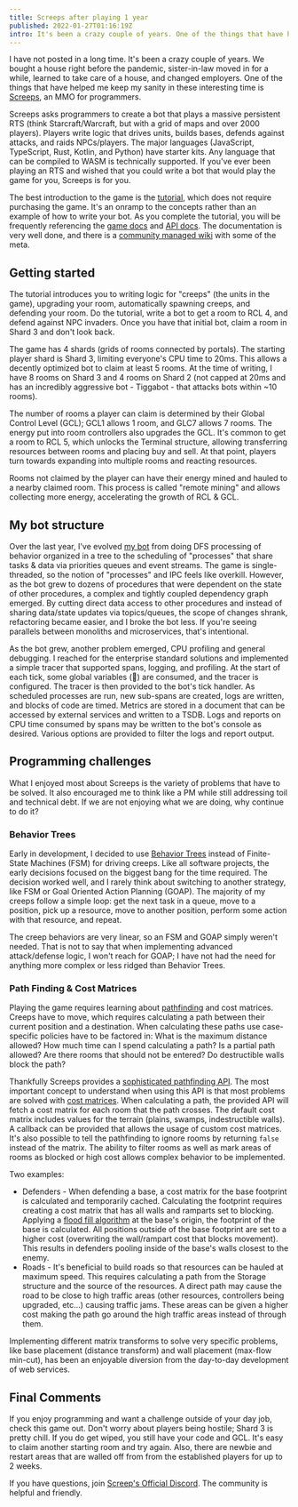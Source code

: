 ```yaml
---
title: Screeps after playing 1 year
published: 2022-01-27T01:16:19Z
intro: It's been a crazy couple of years. One of the things that have helped me keep my sanity is Screeps, an MMO for programmers.
---
```

I have not posted in a long time. It's been a crazy couple of years. We bought a house right before the pandemic, sister-in-law moved in for a while, learned to take care of a house, and changed employers. One of the things that have helped me keep my sanity in these interesting time is [Screeps](https://screeps.com/), an MMO for programmers.

Screeps asks programmers to create a bot that plays a massive persistent RTS (think Starcraft/Warcraft, but with a grid of maps and over 2000 players). Players write logic that drives units, builds bases, defends against attacks, and raids NPCs/players. The major languages (JavaScript, TypeScript, Rust, Kotlin, and Python) have starter kits. Any language that can be compiled to WASM is technically supported. If you've ever been playing an RTS and wished that you could write a bot that would play the game for you, Screeps is for you.

The best introduction to the game is the [tutorial](https://screeps.com/a/#!/sim/tutorial/1), which does not require purchasing the game. It's an onramp to the concepts rather than an example of how to write your bot. As you complete the tutorial, you will be frequently referencing the [game docs](https://docs.screeps.com/index.html) and [API docs](https://docs.screeps.com/api/). The documentation is very well done, and there is a [community managed wiki](https://wiki.screepspl.us/index.php/Getting_Started) with some of the meta.

## Getting started

The tutorial introduces you to writing logic for "creeps" (the units in the game), upgrading your room, automatically spawning creeps, and defending your room. Do the tutorial, write a bot to get a room to RCL 4, and defend against NPC invaders. Once you have that initial bot, claim a room in Shard 3 and don't look back.

The game has 4 shards (grids of rooms connected by portals). The starting player shard is Shard 3, limiting everyone's CPU time to 20ms. This allows a decently optimized bot to claim at least 5 rooms. At the time of writing, I have 8 rooms on Shard 3 and 4 rooms on Shard 2 (not capped at 20ms and has an incredibly aggressive bot - Tiggabot - that attacks bots within ~10 rooms).

The number of rooms a player can claim is determined by their Global Control Level (GCL); GCL1 allows 1 room, and GLC7 allows 7 rooms. The energy put into room controllers also upgrades the GCL. It's common to get a room to RCL 5, which unlocks the Terminal structure, allowing transferring resources between rooms and placing buy and sell. At that point, players turn towards expanding into multiple rooms and reacting resources.

Rooms not claimed by the player can have their energy mined and hauled to a nearby claimed room. This process is called "remote mining" and allows collecting more energy, accelerating the growth of RCL & GCL.

## My bot structure

Over the last year, I've evolved [my bot](https://github.com/ryanrolds/screeps) from doing DFS processing of behavior organized in a tree to the scheduling of "processes" that share tasks & data via priorities queues and event streams. The game is single-threaded, so the notion of "processes" and IPC feels like overkill. However, as the bot grew to dozens of procedures that were dependent on the state of other procedures, a complex and tightly coupled dependency graph emerged. By cutting direct data access to other procedures and instead of sharing data/state updates via topics/queues, the scope of changes shrank, refactoring became easier, and I broke the bot less. If you're seeing parallels between monoliths and microservices, that's intentional.

As the bot grew, another problem emerged, CPU profiling and general debugging. I reached for the enterprise standard solutions and implemented a simple tracer that supported spans, logging, and profiling. At the start of each tick, some global variables (🤨) are consumed, and the tracer is configured. The tracer is then provided to the bot's tick handler. As scheduled processes are run, new sub-spans are created, logs are written, and blocks of code are timed. Metrics are stored in a document that can be accessed by external services and written to a TSDB. Logs and reports on CPU time consumed by spans may be written to the bot's console as desired. Various options are provided to filter the logs and report output.

## Programming challenges

What I enjoyed most about Screeps is the variety of problems that have to be solved. It also encouraged me to think like a PM while still addressing toil and technical debt. If we are not enjoying what we are doing, why continue to do it?

### Behavior Trees

Early in development, I decided to use [Behavior Trees](https://www.gamedeveloper.com/programming/behavior-trees-for-ai-how-they-work) instead of Finite-State Machines (FSM) for driving creeps. Like all software projects, the early decisions focused on the biggest bang for the time required. The decision worked well, and I rarely think about switching to another strategy, like FSM or Goal Oriented Action Planning (GOAP). The majority of my creeps follow a simple loop: get the next task in a queue, move to a position, pick up a resource, move to another position, perform some action with that resource, and repeat.

The creep behaviors are very linear, so an FSM and GOAP simply weren't needed. That is not to say that when implementing advanced attack/defense logic, I won't reach for GOAP; I have not had the need for anything more complex or less ridged than Behavior Trees.

### Path Finding & Cost Matrices

Playing the game requires learning about [pathfinding](https://en.wikipedia.org/wiki/Pathfinding) and cost matrices. Creeps have to move, which requires calculating a path between their current position and a destination. When calculating these paths use case-specific policies have to be factored in: What is the maximum distance allowed? How much time can I spend calculating a path? Is a partial path allowed? Are there rooms that should not be entered? Do destructible walls block the path?

Thankfully Screeps provides a [sophisticated pathfinding API](https://docs.screeps.com/api/#PathFinder). The most important concept to understand when using this API is that most problems are solved with [cost matrices](https://docs.screeps.com/api/#PathFinder-CostMatrix). When calculating a path, the provided API will fetch a cost matrix for each room that the path crosses. The default cost matrix includes values for the terrain (plains, swamps, indestructible walls). A callback can be provided that allows the usage of custom cost matrices. It's also possible to tell the pathfinding to ignore rooms by returning `false` instead of the matrix. The ability to filter rooms as well as mark areas of rooms as blocked or high cost allows complex behavior to be implemented.

Two examples:

* Defenders - When defending a base, a cost matrix for the base footprint is calculated and temporarily cached. Calculating the footprint requires creating a cost matrix that has all walls and ramparts set to blocking. Applying a [flood fill algorithm](https://en.wikipedia.org/wiki/Flood_fill) at the base's origin, the footprint of the base is calculated. All positions outside of the base footprint are set to a higher cost (overwriting the wall/rampart cost that blocks movement). This results in defenders pooling inside of the base's walls closest to the enemy.
* Roads - It's beneficial to build roads so that resources can be hauled at maximum speed. This requires calculating a path from the Storage structure and the source of the resources. A direct path may cause the road to be close to high traffic areas (other resources, controllers being upgraded, etc...) causing traffic jams. These areas can be given a higher cost making the path go around the high traffic areas instead of through them.

Implementing different matrix transforms to solve very specific problems, like base placement (distance transform) and wall placement (max-flow min-cut), has been an enjoyable diversion from the day-to-day development of web services.

## Final Comments

If you enjoy programming and want a challenge outside of your day job, check this game out. Don't worry about players being hostile; Shard 3 is pretty chill. If you do get wiped, you still have your code and GCL. It's easy to claim another starting room and try again. Also, there are newbie and restart areas that are walled off from from the established players for up to 2 weeks.

If you have questions, join [Screep's Official Discord](https://discord.com/invite/screeps). The community is helpful and friendly.
